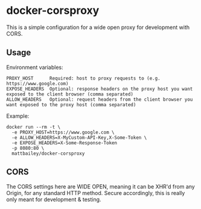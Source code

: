 # docker-corsproxy

This is a simple configuration for a wide open proxy for development with CORS.

## Usage

Environment variables:

```
PROXY_HOST      Required: host to proxy requests to (e.g. https://www.google.com)
EXPOSE_HEADERS  Optional: response headers on the proxy host you want exposed to the client browser (comma separated)
ALLOW_HEADERS   Optional: request headers from the client browser you want exposed to the proxy host (comma separated)
```

Example:

```
docker run --rm -t \
  -e PROXY_HOST=https://www.google.com \
  -e ALLOW_HEADERS=X-MyCustom-API-Key,X-Some-Token \
  -e EXPOSE_HEADERS=X-Some-Response-Token
  -p 8080:80 \
  mattbailey/docker-corsproxy
```

## CORS

The CORS settings here are WIDE OPEN, meaning it can be XHR'd from any Origin, for any standard HTTP method.  Secure accordingly, this is really only meant for development & testing.
